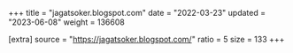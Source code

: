 +++
title = "jagatsoker.blogspot.com"
date = "2022-03-23"
updated = "2023-06-08"
weight = 136608

[extra]
source = "https://jagatsoker.blogspot.com/"
ratio = 5
size = 133
+++
